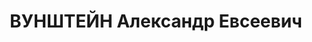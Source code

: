 ---
title: ВУНШТЕЙН Александр Евсеевич
description: 'Род. в 1905, еврей, б/п, сотрудник техотдела ЭКУ ГУГБ НКВД, капитан
  милиции (05.08.1936).

  Уволен 23.04.1937. Арестован 10.08.1937. Приговор: в особом порядке - ВМН. Расстрелян
  15.11.1937, Москва.

  Реабилитирован 29.09.1956'
---